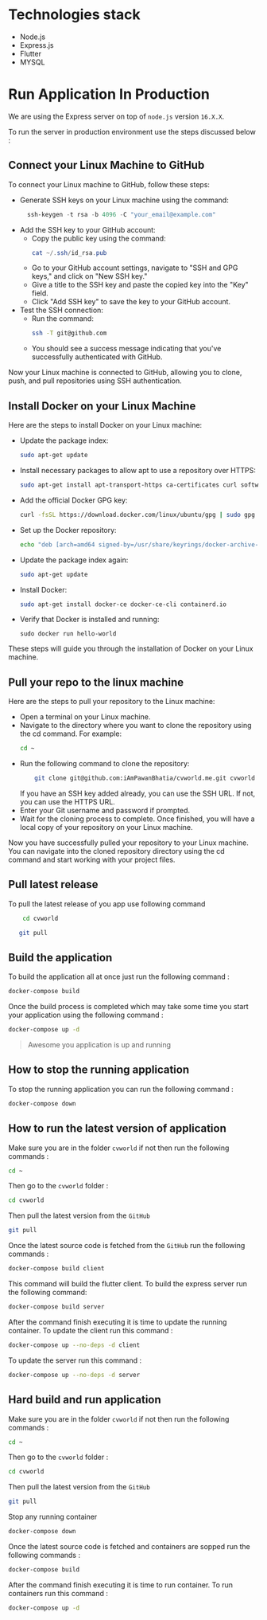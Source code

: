 # Technologies stack
- Node.js         
- Express.js       
- Flutter      
- MYSQL      

# Run Application In Production
We are using the Express server on top of `node.js` version `16.X.X`.

To run the server in production environment use the steps discussed below :

## Connect your Linux Machine to GitHub
To connect your Linux machine to GitHub, follow these steps:    
- Generate SSH keys on your Linux machine using the command:
    ```PowerShell
      ssh-keygen -t rsa -b 4096 -C "your_email@example.com"
    ```
- Add the SSH key to your GitHub account:
    - Copy the public key using the command:
        ``` PowerShell
        cat ~/.ssh/id_rsa.pub
        ```
    - Go to your GitHub account settings, navigate to "SSH and GPG keys," and click on "New SSH key."
    - Give a title to the SSH key and paste the copied key into the "Key" field.
    - Click "Add SSH key" to save the key to your GitHub account.
- Test the SSH connection:
    - Run the command:
        ```BASH
        ssh -T git@github.com
        ```
    - You should see a success message indicating that you've successfully authenticated with GitHub.

Now your Linux machine is connected to GitHub, allowing you to clone, push, and pull repositories using SSH authentication.

## Install Docker on your Linux Machine
Here are the steps to install Docker on your Linux machine:
 - Update the package index:
    ```bash
    sudo apt-get update
    ```
- Install necessary packages to allow apt to use a repository over HTTPS:
    ```bash
    sudo apt-get install apt-transport-https ca-certificates curl software-properties-common
    ```
- Add the official Docker GPG key:
    ```bash
    curl -fsSL https://download.docker.com/linux/ubuntu/gpg | sudo gpg --dearmor -o /usr/share/keyrings/docker-archive-keyring.gpg
    ```
- Set up the Docker repository:
    ```bash
    echo "deb [arch=amd64 signed-by=/usr/share/keyrings/docker-archive-keyring.gpg] https://download.docker.com/linux/ubuntu $(lsb_release -cs) stable" | sudo tee /etc/apt/sources.list.d/docker.list > /dev/null
    ```
- Update the package index again:
    ```bash
    sudo apt-get update
    ```
- Install Docker:
    ```bash
    sudo apt-get install docker-ce docker-ce-cli containerd.io
    ```
- Verify that Docker is installed and running:
    ```
    sudo docker run hello-world
    ```
These steps will guide you through the installation of Docker on your Linux machine.

## Pull your repo to the linux machine
Here are the steps to pull your repository to the Linux machine:
- Open a terminal on your Linux machine.
- Navigate to the directory where you want to clone the repository using the cd command. For example:
    ```bash
    cd ~
    ```
- Run the following command to clone the repository:
    ```bash
        git clone git@github.com:iAmPawanBhatia/cvworld.me.git cvworld
    ```
     If you have an SSH key added already, you can use the SSH URL. If not, you can use the HTTPS URL.
- Enter your Git username and password if prompted.
- Wait for the cloning process to complete. Once finished, you will have a local copy of your repository on your Linux machine.

Now you have successfully pulled your repository to your Linux machine. You can navigate into the cloned repository directory using the cd command and start working with your project files.

## Pull latest release 
To pull the latest release of you app use following command
```bash
    cd cvworld
```

```bash
   git pull
```

## Build the application
To build the application all at once just run the following command : 
```BASH
docker-compose build
```

Once the build process is completed which may take some time you start your application using the following command :
```BASH
docker-compose up -d
```

> Awesome you application is up and running

## How to stop the running application 
To stop the running application you can run the following command : 
```BASH
docker-compose down
```

## How to run the latest version of application
Make sure you are in the folder `cvworld` if not then run the following commands :
```BASH
cd ~
```
Then go to the `cvworld` folder :
```BASH
cd cvworld
```

Then pull the latest version from the `GitHub`
```BASH
git pull
```
Once the latest source code is fetched from the `GitHub` run the following commands : 
```BASH
docker-compose build client
```
This command will build the flutter client. To build the express server run the following command:
```BASH
docker-compose build server
```
After the command finish executing it is time to update the running container. To update the client run this command :
```BASH
docker-compose up --no-deps -d client
```
To update the server run this command :
```BASH
docker-compose up --no-deps -d server
```

## Hard build and run application
Make sure you are in the folder `cvworld` if not then run the following commands :
```BASH
cd ~
```
Then go to the `cvworld` folder :
```BASH
cd cvworld
```

Then pull the latest version from the `GitHub`
```BASH
git pull
```
Stop any running container
```BASH
docker-compose down
```
Once the latest source code is fetched and containers are sopped run the following commands : 
```BASH
docker-compose build
```

After the command finish executing it is time to run container. To run containers run this command :
```BASH
docker-compose up -d